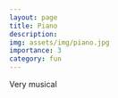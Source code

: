 ```yaml
---
layout: page
title: Piano
description: 
img: assets/img/piano.jpg
importance: 3
category: fun
---
```


Very musical